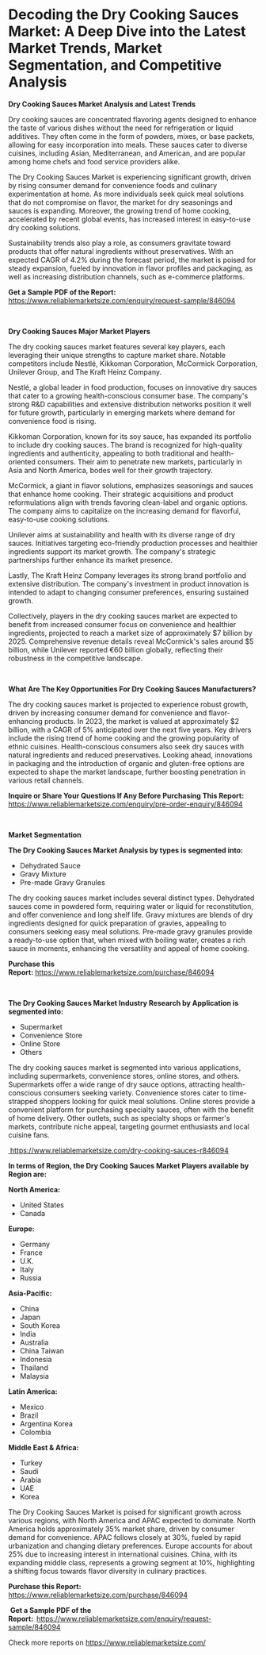 <p><h1>Decoding the Dry Cooking Sauces Market: A Deep Dive into the Latest Market Trends, Market Segmentation, and Competitive Analysis</h1></p><p><strong>Dry Cooking Sauces Market Analysis and Latest Trends</strong></p>
<p><p>Dry cooking sauces are concentrated flavoring agents designed to enhance the taste of various dishes without the need for refrigeration or liquid additives. They often come in the form of powders, mixes, or base packets, allowing for easy incorporation into meals. These sauces cater to diverse cuisines, including Asian, Mediterranean, and American, and are popular among home chefs and food service providers alike.</p><p>The Dry Cooking Sauces Market is experiencing significant growth, driven by rising consumer demand for convenience foods and culinary experimentation at home. As more individuals seek quick meal solutions that do not compromise on flavor, the market for dry seasonings and sauces is expanding. Moreover, the growing trend of home cooking, accelerated by recent global events, has increased interest in easy-to-use dry cooking solutions. </p><p>Sustainability trends also play a role, as consumers gravitate toward products that offer natural ingredients without preservatives. With an expected CAGR of 4.2% during the forecast period, the market is poised for steady expansion, fueled by innovation in flavor profiles and packaging, as well as increasing distribution channels, such as e-commerce platforms.</p></p>
<p><strong>Get a Sample PDF of the Report:&nbsp;</strong> <a href="https://www.reliablemarketsize.com/enquiry/request-sample/846094?utm_campaign=2475&utm_medium=2&utm_source=Github&utm_content=ia&utm_term=07042025&utm_id=dry-cooking-sauces">https://www.reliablemarketsize.com/enquiry/request-sample/846094</a></p>
<p>&nbsp;</p>
<p><strong>Dry Cooking Sauces Major Market Players</strong></p>
<p><p>The dry cooking sauces market features several key players, each leveraging their unique strengths to capture market share. Notable competitors include Nestlé, Kikkoman Corporation, McCormick Corporation, Unilever Group, and The Kraft Heinz Company. </p><p>Nestlé, a global leader in food production, focuses on innovative dry sauces that cater to a growing health-conscious consumer base. The company's strong R&D capabilities and extensive distribution networks position it well for future growth, particularly in emerging markets where demand for convenience food is rising.</p><p>Kikkoman Corporation, known for its soy sauce, has expanded its portfolio to include dry cooking sauces. The brand is recognized for high-quality ingredients and authenticity, appealing to both traditional and health-oriented consumers. Their aim to penetrate new markets, particularly in Asia and North America, bodes well for their growth trajectory.</p><p>McCormick, a giant in flavor solutions, emphasizes seasonings and sauces that enhance home cooking. Their strategic acquisitions and product reformulations align with trends favoring clean-label and organic options. The company aims to capitalize on the increasing demand for flavorful, easy-to-use cooking solutions.</p><p>Unilever aims at sustainability and health with its diverse range of dry sauces. Initiatives targeting eco-friendly production processes and healthier ingredients support its market growth. The company's strategic partnerships further enhance its market presence.</p><p>Lastly, The Kraft Heinz Company leverages its strong brand portfolio and extensive distribution. The company's investment in product innovation is intended to adapt to changing consumer preferences, ensuring sustained growth.</p><p>Collectively, players in the dry cooking sauces market are expected to benefit from increased consumer focus on convenience and healthier ingredients, projected to reach a market size of approximately $7 billion by 2025. Comprehensive revenue details reveal McCormick's sales around $5 billion, while Unilever reported €60 billion globally, reflecting their robustness in the competitive landscape.</p></p>
<p>&nbsp;</p>
<p><strong>What Are The Key Opportunities For Dry Cooking Sauces Manufacturers?</strong></p>
<p><p>The dry cooking sauces market is projected to experience robust growth, driven by increasing consumer demand for convenience and flavor-enhancing products. In 2023, the market is valued at approximately $2 billion, with a CAGR of 5% anticipated over the next five years. Key drivers include the rising trend of home cooking and the growing popularity of ethnic cuisines. Health-conscious consumers also seek dry sauces with natural ingredients and reduced preservatives. Looking ahead, innovations in packaging and the introduction of organic and gluten-free options are expected to shape the market landscape, further boosting penetration in various retail channels.</p></p>
<p><strong>Inquire or Share Your Questions If Any Before Purchasing This Report:</strong> <a href="https://www.reliablemarketsize.com/enquiry/pre-order-enquiry/846094?utm_campaign=2475&utm_medium=2&utm_source=Github&utm_content=ia&utm_term=07042025&utm_id=dry-cooking-sauces">https://www.reliablemarketsize.com/enquiry/pre-order-enquiry/846094</a></p>
<p>&nbsp;</p>
<p><strong>Market Segmentation</strong></p>
<p><strong>The Dry Cooking Sauces Market Analysis by types is segmented into:</strong></p>
<p><ul><li>Dehydrated Sauce</li><li>Gravy Mixture</li><li>Pre-made Gravy Granules</li></ul></p>
<p><p>The dry cooking sauces market includes several distinct types. Dehydrated sauces come in powdered form, requiring water or liquid for reconstitution, and offer convenience and long shelf life. Gravy mixtures are blends of dry ingredients designed for quick preparation of gravies, appealing to consumers seeking easy meal solutions. Pre-made gravy granules provide a ready-to-use option that, when mixed with boiling water, creates a rich sauce in moments, enhancing the versatility and appeal of home cooking.</p></p>
<p><strong>Purchase this Report:&nbsp;</strong><a href="https://www.reliablemarketsize.com/purchase/846094?utm_campaign=2475&utm_medium=2&utm_source=Github&utm_content=ia&utm_term=07042025&utm_id=dry-cooking-sauces">https://www.reliablemarketsize.com/purchase/846094</a></p>
<p>&nbsp;</p>
<p><strong>The Dry Cooking Sauces Market Industry Research by Application is segmented into:</strong></p>
<p><ul><li>Supermarket</li><li>Convenience Store</li><li>Online Store</li><li>Others</li></ul></p>
<p><p>The dry cooking sauces market is segmented into various applications, including supermarkets, convenience stores, online stores, and others. Supermarkets offer a wide range of dry sauce options, attracting health-conscious consumers seeking variety. Convenience stores cater to time-strapped shoppers looking for quick meal solutions. Online stores provide a convenient platform for purchasing specialty sauces, often with the benefit of home delivery. Other outlets, such as specialty shops or farmer's markets, contribute niche appeal, targeting gourmet enthusiasts and local cuisine fans.</p></p>
<p><a href="https://www.reliablemarketsize.com/dry-cooking-sauces-r846094?utm_campaign=2475&utm_medium=2&utm_source=Github&utm_content=ia&utm_term=07042025&utm_id=dry-cooking-sauces">&nbsp;https://www.reliablemarketsize.com/dry-cooking-sauces-r846094</a></p>
<p><strong>In terms of Region, the Dry Cooking Sauces Market Players available by Region are:</strong></p>
<p>
    <p> <strong> North America: </strong>
        <ul>
            <li>United States</li>
            <li>Canada</li>
        </ul>
        </p> 
    <p> <strong> Europe: </strong>
        <ul>
            <li>Germany</li>
            <li>France</li>
            <li>U.K.</li>
            <li>Italy</li>
            <li>Russia</li>
        </ul>
        </p> 
    <p> <strong> Asia-Pacific: </strong>
        <ul>
            <li>China</li>
            <li>Japan</li>
            <li>South Korea</li>
            <li>India</li>
            <li>Australia</li>
            <li>China Taiwan</li>
            <li>Indonesia</li>
            <li>Thailand</li>
            <li>Malaysia</li>
        </ul>
        </p> 
    <p> <strong> Latin America: </strong>
        <ul>
            <li>Mexico</li>
            <li>Brazil</li>
            <li>Argentina Korea</li>
            <li>Colombia</li>
        </ul>
        </p> 
    <p> <strong> Middle East & Africa: </strong>
        <ul>
            <li>Turkey</li>
            <li>Saudi</li>
            <li>Arabia</li>
            <li>UAE</li>
            <li>Korea</li>
        </ul>
    </p>
    </p>
<p><p>The Dry Cooking Sauces Market is poised for significant growth across various regions, with North America and APAC expected to dominate. North America holds approximately 35% market share, driven by consumer demand for convenience. APAC follows closely at 30%, fueled by rapid urbanization and changing dietary preferences. Europe accounts for about 25% due to increasing interest in international cuisines. China, with its expanding middle class, represents a growing segment at 10%, highlighting a shifting focus towards flavor diversity in culinary practices.</p></p>
<p><strong>Purchase this Report: </strong><a href="https://www.reliablemarketsize.com/purchase/846094?utm_campaign=2475&utm_medium=2&utm_source=Github&utm_content=ia&utm_term=07042025&utm_id=dry-cooking-sauces">https://www.reliablemarketsize.com/purchase/846094</a></p>
<p>&nbsp;<strong>Get a Sample PDF of the Report:&nbsp;&nbsp;</strong><a href="https://www.reliablemarketsize.com/enquiry/request-sample/846094?utm_campaign=2475&utm_medium=2&utm_source=Github&utm_content=ia&utm_term=07042025&utm_id=dry-cooking-sauces">https://www.reliablemarketsize.com/enquiry/request-sample/846094</a></p>
<p><strong></strong></p>
<p>Check more reports on <a href="https://www.reliablemarketsize.com/?utm_campaign=2475&utm_medium=2&utm_source=Github&utm_content=ia&utm_term=07042025&utm_id=dry-cooking-sauces">https://www.reliablemarketsize.com/</a></p>